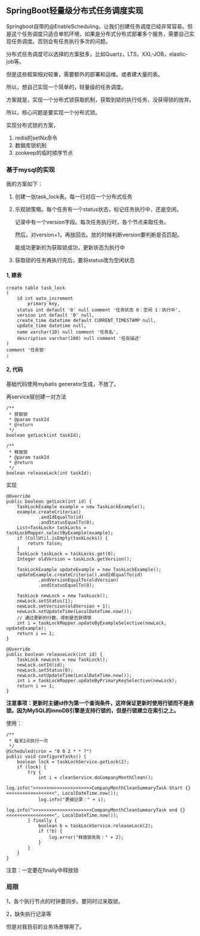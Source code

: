 ## SpringBoot轻量级分布式任务调度实现

Springboot自带的@EnableScheduling，让我们创建任务调度已经非常容易。但是这个任务调度只适合单机环境，如果是分布式分布式部署多个服务，需要自己实现任务调度。否则会有任务执行多次的问题。

分布式任务调度可以选择的方案挺多，比如Quartz，LTS，XXL-JOB，elastic-job等。

但是这些框架相对较重，需要额外的部署和运维。或者建大量的表。

所以，想自己实现一个简单的，轻量级的任务调度。

方案就是，实现一个分布式锁获取机制，获取到锁的执行任务，没获得锁的放弃。

所以，核心问题是要实现一个分布式锁。

实现分布式锁的方案，

1. redis的setNx命令
2. 数据库锁机制
3. zookeep的临时顺序节点

### 基于mysql的实现

我的方案如下：

1. 创建一张task_lock表。每一行对应一个分布式任务

2. 乐观锁策略。每个任务有一个status状态，标记任务执行中，还是空闲。

   记录中有一个version字段。每次任务执行时，各个节点来取任务。

   然后，对version+1，再放回去。放的时候判断version要判断是否匹配。
   
   能成功更新的为获取锁成功，更新状态为执行中
   
3. 获取锁的任务再执行完后，要将status改为空闲状态



#### 1, 建表

```
create table task_lock
(
	id int auto_increment
		primary key,
	status int default '0' null comment '任务状态 0：空闲 1：执行中',
	version int default '0' null,
	create_time datetime default CURRENT_TIMESTAMP null,
	update_time datetime null,
	name varchar(10) null comment '任务名',
	description varchar(100) null comment '任务描述'
)
comment '任务锁'
;
```



#### 2, 代码

基础代码使用mybatis generator生成，不放了。

再service层创建一对方法

```
/**
 * 获取锁
 * @param taskId
 * @return
 */
boolean getLock(int taskId);

/**
 * 释放锁
 * @param taskId
 * @return
 */
boolean releaseLock(int taskId);
```

实现

```
@Override
public boolean getLock(int id) {
    TaskLockExample example = new TaskLockExample();
    example.createCriteria()
            .andIdEqualTo(id)
            .andStatusEqualTo(0);
    List<TaskLock> taskLocks = taskLockMapper.selectByExample(example);
    if (CollUtil.isEmpty(taskLocks)) {
        return false;
    }
    TaskLock taskLock = taskLocks.get(0);
    Integer oldVersion = taskLock.getVersion();

    TaskLockExample updateExample = new TaskLockExample();
    updateExample.createCriteria().andIdEqualTo(id)
            .andVersionEqualTo(oldVersion)
            .andStatusEqualTo(0);

    TaskLock newLock = new TaskLock();
    newLock.setStatus(1);
    newLock.setVersion(oldVersion + 1);
    newLock.setUpdateTime(LocalDateTime.now());
	// 通过更新的行数，得到是否获得锁
    int i = taskLockMapper.updateByExampleSelective(newLock, updateExample);
    return i == 1;
}

@Override
public boolean releaseLock(int id) {
    TaskLock newLock = new TaskLock();
    newLock.setId(id);
    newLock.setStatus(0);
    newLock.setUpdateTime(LocalDateTime.now());
    int i = taskLockMapper.updateByPrimaryKeySelective(newLock);
    return i == 1;
}
```



**注意事项：更新时主键id作为第一个查询条件，这样保证更新时使用行锁而不是表锁。因为MySQL的innoDB引擎是支持行锁的，但是行锁建立在索引之上。**

使用：

```
/**
 * 每天2点执行一次
 */
@Scheduled(cron = "0 0 2 * * ?")
public void configureTasks() {
    boolean lock = taskLockService.getLock(2);
    if (lock) {
        try {
            int i = cleanService.doCompanyMonthClean();
            log.info(">>>>>>>>>>>>>>>>>>>>>>CompanyMonthCleanSummaryTask Start {}<<<<<<<<<<<<<<<<<<", LocalDateTime.now());
            log.info("更细记录：" + i);
            log.info(">>>>>>>>>>>>>>>>>>>>>>CompanyMonthCleanSummaryTask end {} <<<<<<<<<<<<<<<<<<", LocalDateTime.now());
        } finally {
            boolean b = taskLockService.releaseLock(2);
            if (!b) {
                log.error("释放锁失败：" + 2);
            }
        }
    }
}
```

注意：一定要在finally中释放锁



### 局限

1，各个执行节点的时钟要同步。要同时过来取锁。

2，缺失执行记录等

但是对我目前的业务场景够用了。
